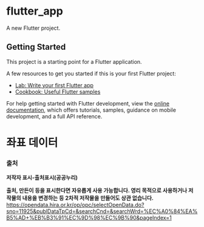 # flutter_app

A new Flutter project.

## Getting Started

This project is a starting point for a Flutter application.

A few resources to get you started if this is your first Flutter project:

- [Lab: Write your first Flutter app](https://docs.flutter.dev/get-started/codelab)
- [Cookbook: Useful Flutter samples](https://docs.flutter.dev/cookbook)

For help getting started with Flutter development, view the
[online documentation](https://docs.flutter.dev/), which offers tutorials,
samples, guidance on mobile development, and a full API reference.

# 좌표 데이터 
### 출처

**저작자 표시-출처표시(공공누리)**

**출처, 만든이 등을 표시한다면 자유롭게 사용 가능합니다. 영리 목적으로 사용하거나 저작물의 내용을 변경하는 등 2차적 저작물을 만들어도 상관 없습니다.**
https://opendata.hira.or.kr/op/opc/selectOpenData.do?sno=11925&publDataTpCd=&searchCnd=&searchWrd=%EC%A0%84%EA%B5%AD+%EB%B3%91%EC%9D%98%EC%9B%90&pageIndex=1
